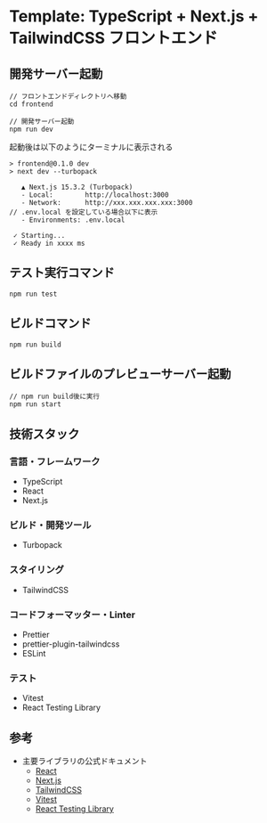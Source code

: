 # Template: TypeScript + Next.js + TailwindCSS フロントエンド
## 開発サーバー起動
```
// フロントエンドディレクトリへ移動
cd frontend

// 開発サーバー起動
npm run dev
```
起動後は以下のようにターミナルに表示される
```
> frontend@0.1.0 dev
> next dev --turbopack

   ▲ Next.js 15.3.2 (Turbopack)
   - Local:        http://localhost:3000
   - Network:      http://xxx.xxx.xxx.xxx:3000
// .env.local を設定している場合以下に表示
   - Environments: .env.local

 ✓ Starting...
 ✓ Ready in xxxx ms
```
## テスト実行コマンド
```
npm run test
```
## ビルドコマンド
```
npm run build
```
## ビルドファイルのプレビューサーバー起動
```
// npm run build後に実行
npm run start
```
## 技術スタック

### 言語・フレームワーク
- TypeScript
- React
- Next.js

### ビルド・開発ツール
- Turbopack

### スタイリング
- TailwindCSS

### コードフォーマッター・Linter
- Prettier
- prettier-plugin-tailwindcss
- ESLint

### テスト
- Vitest
- React Testing Library

## 参考
- 主要ライブラリの公式ドキュメント
  - [React](https://ja.react.dev/)
  - [Next.js](https://nextjs.org/)
  - [TailwindCSS](https://tailwindcss.com/)
  - [Vitest](https://vitest.dev/)
  - [React Testing Library](https://testing-library.com/docs/react-testing-library/intro/)